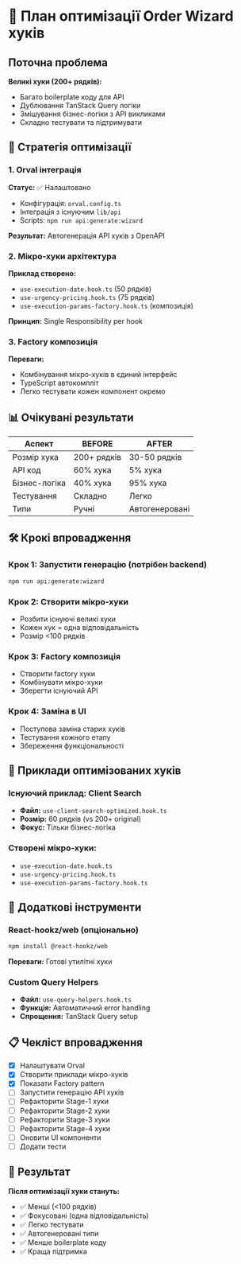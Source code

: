 # 🚀 План оптимізації Order Wizard хуків

## Поточна проблема

**Великі хуки (200+ рядків):**

- Багато boilerplate коду для API
- Дублювання TanStack Query логіки
- Змішування бізнес-логіки з API викликами
- Складно тестувати та підтримувати

## 🎯 Стратегія оптимізації

### 1. Orval інтеграція

**Статус:** ✅ Налаштовано

- Конфігурація: `orval.config.ts`
- Інтеграція з існуючим `lib/api`
- Scripts: `npm run api:generate:wizard`

**Результат:** Автогенерація API хуків з OpenAPI

### 2. Мікро-хуки архітектура

**Приклад створено:**

- `use-execution-date.hook.ts` (50 рядків)
- `use-urgency-pricing.hook.ts` (75 рядків)
- `use-execution-params-factory.hook.ts` (композиція)

**Принцип:** Single Responsibility per hook

### 3. Factory композиція

**Переваги:**

- Комбінування мікро-хуків в єдиний інтерфейс
- TypeScript автокомпліт
- Легко тестувати кожен компонент окремо

## 📊 Очікувані результати

| Аспект        | BEFORE      | AFTER          |
| ------------- | ----------- | -------------- |
| Розмір хука   | 200+ рядків | 30-50 рядків   |
| API код       | 60% хука    | 5% хука        |
| Бізнес-логіка | 40% хука    | 95% хука       |
| Тестування    | Складно     | Легко          |
| Типи          | Ручні       | Автогенеровані |

## 🛠 Крокі впровадження

### Крок 1: Запустити генерацію (потрібен backend)

```bash
npm run api:generate:wizard
```

### Крок 2: Створити мікро-хуки

- Розбити існуючі великі хуки
- Кожен хук = одна відповідальність
- Розмір <100 рядків

### Крок 3: Factory композиція

- Створити factory хуки
- Комбінувати мікро-хуки
- Зберегти існуючий API

### Крок 4: Заміна в UI

- Поступова заміна старих хуків
- Тестування кожного етапу
- Збереження функціональності

## 🎯 Приклади оптимізованих хуків

### Існуючий приклад: Client Search

- **Файл:** `use-client-search-optimized.hook.ts`
- **Розмір:** 60 рядків (vs 200+ original)
- **Фокус:** Тільки бізнес-логіка

### Створені мікро-хуки:

- `use-execution-date.hook.ts`
- `use-urgency-pricing.hook.ts`
- `use-execution-params-factory.hook.ts`

## 🔧 Додаткові інструменти

### React-hookz/web (опціонально)

```bash
npm install @react-hookz/web
```

**Переваги:** Готові утилітні хуки

### Custom Query Helpers

- **Файл:** `use-query-helpers.hook.ts`
- **Функція:** Автоматичний error handling
- **Спрощення:** TanStack Query setup

## 📋 Чекліст впровадження

- [x] Налаштувати Orval
- [x] Створити приклади мікро-хуків
- [x] Показати Factory pattern
- [ ] Запустити генерацію API хуків
- [ ] Рефакторити Stage-1 хуки
- [ ] Рефакторити Stage-2 хуки
- [ ] Рефакторити Stage-3 хуки
- [ ] Рефакторити Stage-4 хуки
- [ ] Оновити UI компоненти
- [ ] Додати тести

## 🚦 Результат

**Після оптимізації хуки стануть:**

- ✅ Менші (<100 рядків)
- ✅ Фокусовані (одна відповідальність)
- ✅ Легко тестувати
- ✅ Автогенеровані типи
- ✅ Менше boilerplate коду
- ✅ Краща підтримка
